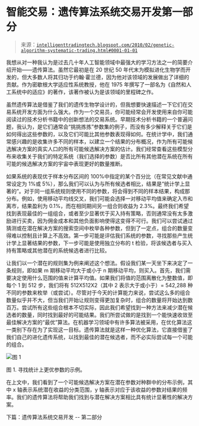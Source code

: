<!--yml

分类：未分类

日期：2024-05-18 04:46:54

-->

# 智能交易：遗传算法系统交易开发第一部分

> 来源：[`intelligenttradingtech.blogspot.com/2010/02/genetic-algorithm-systematic-trading.html#0001-01-01`](http://intelligenttradingtech.blogspot.com/2010/02/genetic-algorithm-systematic-trading.html#0001-01-01)

我想从对一种我认为是过去几十年人工智能领域中最强大的学习方法之一的简要介绍开始——遗传算法。虽然它最初是在 20 世纪 50 年代末为模拟进化生物学而开发的，但大多数人将其归功于约翰·霍兰德，因为他对该领域的发展做出了详细的贡献。作为密歇根大学适应性系统教授，他在 1975 年撰写了一部名为《自然和人工系统中的适应》的著作，该著作被认为是该领域的里程碑之作。

虽然遗传算法是借鉴了我们的遗传生物学设计的，但我想要快速描述一下它们在交易系统开发方面为什么强大。作为一个交易员，你可能经常会开发使用来自你可能阅读过的技术分析书籍中的创新想法的交易系统。早期技术分析书籍的一个普遍问题，我认为，是它们通常会“挑挑拣拣”参数集的例子，而没有多少解释关于它们是如何得出这些参数的，以及它们可能比其他参数表现得如何。在统计学中，我们通常感兴趣的是收集许多不同的样本，以建立一个结果的分布概况，作为所有可能候选解决方案的真实人口的所有可能候选解决方案的估计。我们经常查看这些模型分布来收集关于我们的特定系统（我们选择的参数）是否比所有其他潜在系统在所有可能的候选解决方案的宇宙中表现更好的数量推断。

如果系统的表现优于样本分布区间的 100%中指定的某个百分比（在常见文献中通常设定为 1%或 5%），那么我们可以认为与所有候选者相比，结果是“统计学上显著的”。对于同一组系统规则使用不同的参数，将会得到不同的样本结果，构成那分布。例如，使用移动平均线交叉，我们可能会选择一对移动平均值来确定入市和离市，结果盈利为 0.1%，而在相同期间另一组合则收益为 2.3%。最终我们希望找到表现最佳的一组组合，或者至少显著优于买入持有策略，否则通常没有太多激励进行买卖，因为佣金成本和其他负面影响使得这变得不可行。我们可以尝试通过猜测或在潜在解决方案的搜索空间中枚举各种参数，但到了一定点，组合的数量变得难以控制且计算上不高效。第一步可能是评估我们系统的参数，寻找那些产生统计学上显著结果的参数，下一步可能是使用独立分布的 t 检验，将该候选者与买入持有策略或其他潜在的系统候选者进行比较。

让我们以一个潜在的规则集为例来阐述这个想法。假设我们某一天坐下来决定了一条规则，即如果 m 期移动平均大于或小于 n 期移动平均，则买入。首先，我们需要决定使用什么范围的值来计算平均值。如果我们将值的范围离散化为整数值，即每个 1 到 512 步，我们将有 512X512X2（其中 2 表示大于或小于）= 542,288 种不同的参数来枚举（或尝试）。尽管对于今天的计算能力来说，尝试这么多的组合数量似乎并不大，但当我们开始让规则变得更加复杂时，组合的数量将开始达到数百万。尝试所有这些组合根本不切实际，因此我们希望找到一种方法来减少潜在候选者的数量，同时找到最好的可能结果。我们所尝试做的是找到一个能快速收敛至最佳解决方案的“最优”算法。在机器学习领域中有许多算法被采用，在优化算法这一类别下存在为了实现这一目标。遗传算法就是这样一种优化算法，它直接借鉴了我们自己的进化遗传系统，以找到最佳的潜在候选者，而不必实际尝试每一个可能的组合。

![图 1](https://blogger.googleusercontent.com/img/b/R29vZ2xl/AVvXsEiAawhkX1hZwdZjWQvNAisSoTZ0WkrM-lLy6RcilQz3-RkJ_uJBmiGFNthZBHlCd5Wy38LWL1x1KpFt1MbiyDZQFeaephEzhtGMjmUN3UpHnAdzSSIZNXmCdOCygtp_cbGFWt0k1VWS8mg/s1600-h/fig1_statistics_graph.jpg)

图 1. 寻找统计上更优参数的示例。

在上文中，我们看到了一个可能候选解决方案在潜在参数对种群中的分布示例，其中 x 轴表示系统潜在收益的分类范围，y 轴表示对应于该收益的参数对结果的频率。我们的遗传算法将帮助我们找到与潜在解决方案相比具有统计显著性的解决方案。

下篇：遗传算法系统交易开发 -- 第二部分
